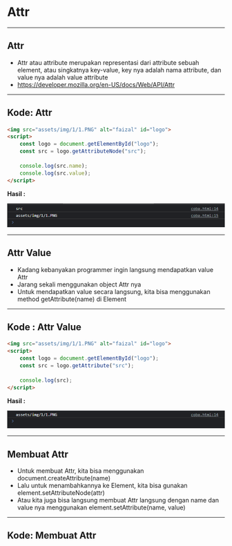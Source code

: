 # Attr

---

## Attr

- Attr atau attribute merupakan representasi dari attribute sebuah element, atau singkatnya key-value, key nya adalah nama attribute, dan value nya adalah value attribute
- https://developer.mozilla.org/en-US/docs/Web/API/Attr

---

## Kode: Attr

```html
<img src="assets/img/1/1.PNG" alt="faizal" id="logo">
<script>
    const logo = document.getElementById("logo");
    const src = logo.getAttributeNode("src");

    console.log(src.name);
    console.log(src.value);
</script>
```

**Hasil :**

![1](../assets/img/8/1.PNG)

---

## Attr Value

- Kadang kebanyakan programmer ingin langsung mendapatkan value Attr
- Jarang sekali menggunakan object Attr nya
- Untuk mendapatkan value secara langsung, kita bisa menggunakan method getAttribute(name) di Element

---

## Kode : Attr Value

```html
<img src="assets/img/1/1.PNG" alt="faizal" id="logo">
<script>
    const logo = document.getElementById("logo");
    const src = logo.getAttribute("src");

    console.log(src);
</script>
```

**Hasil :**

![2](../assets/img/8/2.PNG)

---

## Membuat Attr

- Untuk membuat Attr, kita bisa menggunakan document.createAttribute(name)
- Lalu untuk menambahkannya ke Element, kita bisa gunakan element.setAttributeNode(attr)
- Atau kita juga bisa langsung membuat Attr langsung dengan name dan value nya menggunakan element.setAttribute(name, value)

---

## Kode: Membuat Attr